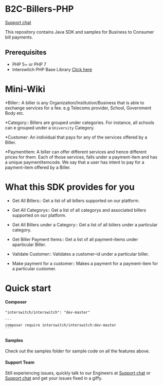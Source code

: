 # B2C-Billers-PHP

[Support chat](https://interswitch.slack.com/messages/C4ULTK04T/)

This repository contains Java SDK and samples for Business to Consumer bill payments.

## Prerequisites
* PHP 5+ or PHP 7
* Interswitch PHP Base Library [Click here](https://github.com/techquest/interswitch_php)

Mini-Wiki
================================

*Biller::
A biller is any Organization/Institution/Business that is able to exchange services 
for a fee. e.g Telecoms provider, School, Government Body etc.

*Category::
Billers are grouped under categories. For instance, all schools can e grouped under a `University`
Category.

*Customer:
An individual that pays for any of the services offered by a Biller.

*PaymentItem:
A biller can offer different services and hence different prices for them.
Each of those services, falls under a payment-item and has a unique paymentitemcode.
We say that a user has intent to pay for a payment-item offered by a Biller.






What this SDK provides for you
================================

* Get All Billers::
	Get a list of all billers supported on our platform.

* Get All Categorys::
  	Get a list of all categorys and associated billers supported on our platform.

* Get All Billers under a Category::
	Get a list of all biilers under a particular category.
	
* Get Biller Payment Items::
	Get a list of all payment-items under aparticular Biller.

* Validate Customer::
	Validates a customer-id under a particular biller.

* Make payment for a customer::
	Makes a payment for a payment-item for a particular customer.




Quick start
===============================

#### Composer
    "interswitch/interswitch": "dev-master"

    ```
    composer require interswitch/interswitch:dev-master
    ```

#### Samples

Check out the samples folder for sample code on all the features above.

#### Support Team

Still experiencing issues, quickly talk to our Engineers at
[Support chat](https://interswitch.slack.com/messages/C4ULTK04T/) or [Support chat](https://gitter.im/techquest) and get your issues fixed in a giffy.

